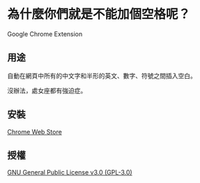 # 為什麼你們就是不能加個空格呢？

Google Chrome Extension


## 用途
自動在網頁中所有的中文字和半形的英文、數字、符號之間插入空白。

沒辦法，處女座都有強迫症。

## 安裝
[Chrome Web Store](https://chrome.google.com/webstore/detail/paphcfdffjnbcgkokihcdjliihicmbpd)


## 授權
[GNU General Public License v3.0 (GPL-3.0)](http://www.gnu.org/copyleft/gpl.html)
